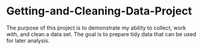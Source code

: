 # Getting-and-Cleaning-Data-Project
The purpose of this project is to demonstrate my ability to collect, work with, and clean a data set. The goal is to prepare tidy data that can be used for later analysis. 
